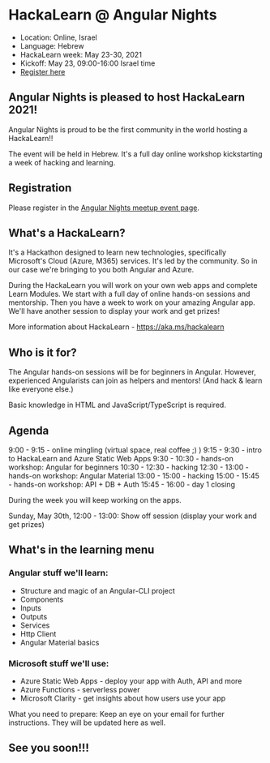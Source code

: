 # HackaLearn @ Angular Nights
- Location: Online, Israel
- Language: Hebrew
- HackaLearn week: May 23-30, 2021
- Kickoff: May 23, 09:00-16:00 Israel time
- [Register here](https://www.meetup.com/Angular-Nights/events/277128256/)


## Angular Nights is pleased to host HackaLearn 2021!
Angular Nights is proud to be the first community in the world hosting a HackaLearn!!

The event will be held in Hebrew. It's a full day online workshop kickstarting a week of hacking and learning.

## Registration
Please register in the [Angular Nights meetup event page](https://www.meetup.com/Angular-Nights/events/277128256/).

## What's a HackaLearn?
It's a Hackathon designed to learn new technologies, specifically Microsoft's Cloud (Azure, M365) services. It's led by the community. So in our case we're bringing to you both Angular and Azure.

During the HackaLearn you will work on your own web apps and complete Learn Modules. We start with a full day of online hands-on sessions and mentorship. Then you have a week to work on your amazing Angular app. We'll have another session to display your work and get prizes!

More information about HackaLearn - https://aka.ms/hackalearn

## Who is it for?
The Angular hands-on sessions will be for beginners in Angular. However, experienced Angularists can join as helpers and mentors! (And hack & learn like everyone else.)

Basic knowledge in HTML and JavaScript/TypeScript is required.

## Agenda
9:00 - 9:15 - online mingling (virtual space, real coffee ;) )
9:15 - 9:30 - intro to HackaLearn and Azure Static Web Apps
9:30 - 10:30 - hands-on workshop: Angular for beginners
10:30 - 12:30 - hacking
12:30 - 13:00 - hands-on workshop: Angular Material
13:00 - 15:00 - hacking
15:00 - 15:45 - hands-on workshop: API + DB + Auth
15:45 - 16:00 - day 1 closing

During the week you will keep working on the apps.

Sunday, May 30th, 12:00 - 13:00: Show off session (display your work and get prizes)

## What's in the learning menu

### Angular stuff we'll learn:
- Structure and magic of an Angular-CLI project
- Components
- Inputs
- Outputs
- Services
- Http Client
- Angular Material basics

### Microsoft stuff we'll use:
- Azure Static Web Apps - deploy your app with Auth, API and more
- Azure Functions - serverless power
- Microsoft Clarity - get insights about how users use your app

What you need to prepare: Keep an eye on your email for further instructions. They will be updated here as well.

## See you soon!!!

